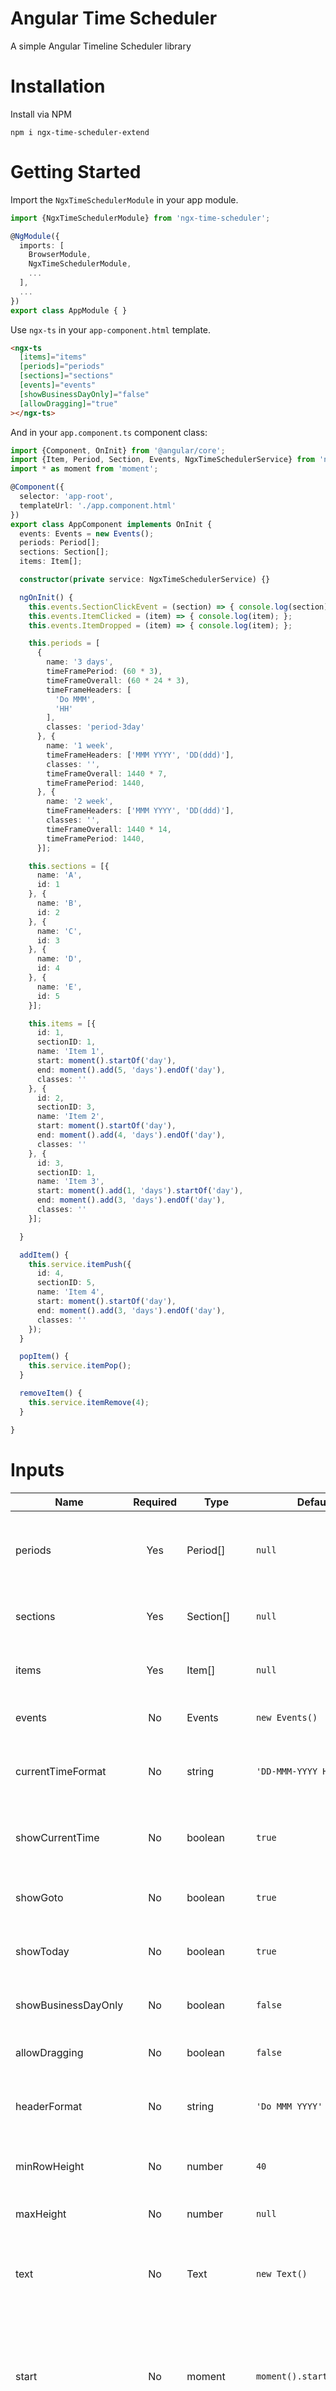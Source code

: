 # Angular Time Scheduler
<!-- [![GitHub issues](https://img.shields.io/github/issues/abhishekjain12/ngx-time-scheduler.svg)](https://github.com/abhishekjain12/ngx-time-scheduler/issues)
[![GitHub forks](https://img.shields.io/github/forks/abhishekjain12/ngx-time-scheduler.svg)](https://github.com/abhishekjain12/ngx-time-scheduler/network)
[![GitHub stars](https://img.shields.io/github/stars/abhishekjain12/ngx-time-scheduler.svg)](https://github.com/abhishekjain12/ngx-time-scheduler/stargazers)
[![GitHub license](https://img.shields.io/github/license/abhishekjain12/ngx-time-scheduler.svg)](https://github.com/abhishekjain12/ngx-time-scheduler/blob/master/LICENSE)
[![latest](https://img.shields.io/npm/v/ngx-time-scheduler/latest.svg)](http://www.npmjs.com/package/ngx-time-scheduler) 
[![npm](https://img.shields.io/npm/dt/ngx-time-scheduler.svg)](https://www.npmjs.com/packagengx-time-scheduler) -->

A simple Angular Timeline Scheduler library


# Installation
<!-- Install via [NPM](https://npmjs.com)
```
npm i ngx-time-scheduler
``` -->
Install via NPM
```
npm i ngx-time-scheduler-extend
```


# Getting Started
Import the `NgxTimeSchedulerModule` in your app module.
```typescript
import {NgxTimeSchedulerModule} from 'ngx-time-scheduler';

@NgModule({
  imports: [
    BrowserModule,
    NgxTimeSchedulerModule,
    ...
  ],
  ...
})
export class AppModule { }
```

Use `ngx-ts` in your `app-component.html` template.
```html
<ngx-ts
  [items]="items"
  [periods]="periods"
  [sections]="sections"
  [events]="events"
  [showBusinessDayOnly]="false"
  [allowDragging]="true"
></ngx-ts>
```

And in your `app.component.ts` component class:
```typescript
import {Component, OnInit} from '@angular/core';
import {Item, Period, Section, Events, NgxTimeSchedulerService} from 'ngx-time-scheduler';
import * as moment from 'moment';

@Component({
  selector: 'app-root',
  templateUrl: './app.component.html'
})
export class AppComponent implements OnInit {
  events: Events = new Events();
  periods: Period[];
  sections: Section[];
  items: Item[];

  constructor(private service: NgxTimeSchedulerService) {}

  ngOnInit() {
    this.events.SectionClickEvent = (section) => { console.log(section); };
    this.events.ItemClicked = (item) => { console.log(item); };
    this.events.ItemDropped = (item) => { console.log(item); };

    this.periods = [
      {
        name: '3 days',
        timeFramePeriod: (60 * 3),
        timeFrameOverall: (60 * 24 * 3),
        timeFrameHeaders: [
          'Do MMM',
          'HH'
        ],
        classes: 'period-3day'
      }, {
        name: '1 week',
        timeFrameHeaders: ['MMM YYYY', 'DD(ddd)'],
        classes: '',
        timeFrameOverall: 1440 * 7,
        timeFramePeriod: 1440,
      }, {
        name: '2 week',
        timeFrameHeaders: ['MMM YYYY', 'DD(ddd)'],
        classes: '',
        timeFrameOverall: 1440 * 14,
        timeFramePeriod: 1440,
      }];

    this.sections = [{
      name: 'A',
      id: 1
    }, {
      name: 'B',
      id: 2
    }, {
      name: 'C',
      id: 3
    }, {
      name: 'D',
      id: 4
    }, {
      name: 'E',
      id: 5
    }];

    this.items = [{
      id: 1,
      sectionID: 1,
      name: 'Item 1',
      start: moment().startOf('day'),
      end: moment().add(5, 'days').endOf('day'),
      classes: ''
    }, {
      id: 2,
      sectionID: 3,
      name: 'Item 2',
      start: moment().startOf('day'),
      end: moment().add(4, 'days').endOf('day'),
      classes: ''
    }, {
      id: 3,
      sectionID: 1,
      name: 'Item 3',
      start: moment().add(1, 'days').startOf('day'),
      end: moment().add(3, 'days').endOf('day'),
      classes: ''
    }];

  }

  addItem() {
    this.service.itemPush({
      id: 4,
      sectionID: 5,
      name: 'Item 4',
      start: moment().startOf('day'),
      end: moment().add(3, 'days').endOf('day'),
      classes: ''
    });
  }

  popItem() {
    this.service.itemPop();
  }

  removeItem() {
    this.service.itemRemove(4);
  }

}
```

# Inputs
| Name                  | Required  | Type      | Default                   | Description   |
| ---                   | :---:     | ---       | ---                       | ---           |
| periods               | Yes       | Period[]  | `null`                    | An array of `Period` denoting what periods to display and use to traverse the calendar. |
| sections              | Yes       | Section[] | `null`                    | An array of `Section` to fill up the sections of the scheduler. |
| items                 | Yes       | Item[]    | `null`                    | An array of `Item` to fill up the items of the scheduler. |
| events                | No        | Events    | `new Events()`            | The events that can be hooked into. |
| currentTimeFormat     | No        | string    | `'DD-MMM-YYYY HH:mm'`     | The momentjs format to use for concise areas, such as tooltips. |
| showCurrentTime       | No        | boolean   | `true`                    | Whether the current time should be marked on the scheduler. |
| showGoto              | No        | boolean   | `true`                    | Whether the Goto button should be displayed. |
| showToday             | No        | boolean   | `true`                    | Whether the Today button should be displayed. |
| showBusinessDayOnly   | No        | boolean   | `false`                   | Whether business days only displayed (Sat-Sun). |
| allowDragging         | No        | boolean   | `false`                   | Whether or not dragging should be allowed. |
| headerFormat          | No        | string    | `'Do MMM YYYY'`           | The momentjs format to use for the date range displayed as a header. |
| minRowHeight          | No        | number    | `40`                      | The minimum height, in pixels, that a section should be. |
| maxHeight             | No        | number    | `null`                    | The maximum height of the scheduler. |
| text                  | No        | Text      | `new Text()`              | An object containing the text use in the scheduler, to be easily customized. |
| start                 | No        | moment    | `moment().startOf('day')` | The start time of the scheduler as a moment object. It's recommend to use `.startOf('day')`  on the moment for a clear starting point. |
| locale                | No        | string    | `` (empty === 'en')       | To load a locale, pass the key and the string values to `moment.locale`. By default, Moment.js uses English (United States) locale strings. |
| customEventTemplate   | No        | TemplateRef<any> | `defaultTemplate` | Add your own custom template for even content. minRowHeight may need to be adjusted for proper usage.

**NOTE:** Date locale is currently not available for Goto(button) datepicker. It will apply a date locale as per the user's system setting. Feel free to provide suggestions.

# Methods

Object with properties which create periods that can be used to traverse the calendar.

| Name          | Parameter        | Return Type   | Description   |
| ---           | ---              | ---           | ---           |
| itemPush      | item: Item       | `void`        | Push the new item object into the existing one. |
| itemPop       | `None`           | `void`        | Pop the last item from the existing one.  |
| itemRemove    | id: number       | `void`        | Remove the item with defined item id from the existing one. |
| sectionPush   | section: Section | `void`        | Push the new section object into the existing one. |
| sectionPop    | `None`           | `void`        | Pop the last section from the existing one.  |
| sectionRemove | id: number       | `void`        | Remove the section with defined section id from the existing one. |
| refresh       | `None`           | `void`        | Refresh the scheduler view.  |


# Models

#### Period
Object with properties which create periods that can be used to traverse the calendar.

| Name                    | Type      | Required | Default   | Description   |
| ---                     | ---       | ---      | ---       | ---           |
| name                    | string    | Yes      | `null`    | The name is use to select the period and should be unique. |
| classes                 | string    | Yes      | `null`    | Any css classes you wish to add to this item.  |
| timeFramePeriod         | number    | Yes      | `null`    | The number of minutes between each "Timeframe" of the period. |
| timeFrameOverall        | number    | Yes      | `null`    | The total number of minutes that the period shows. |
| timeFrameHeaders        | string[]  | Yes      | `null`    | An array of [momentjs formats](http://momentjs.com/docs/#/displaying/format/) which is use to display the header rows at the top of the scheduler. Rather than repeating formats, the scheduler will merge all cells which are followed by a cell which shows the same date. For example, instead of seeing "Tuesday, Tuesday, Tuesday" with "3pm, 6pm, 9pm" below it, you'll instead see "Tuesday" a single time. |
| timeFrameHeadersTooltip | string[]  | No       | `null`    | An array of [momentjs formats](http://momentjs.com/docs/#/displaying/format/) which is use to display the tooltip of the header rows at the top of the scheduler. Rather than repeating formats, the scheduler will merge all cells which are followed by a cell which shows the same date. For example, instead of seeing "Tuesday, Tuesday, Tuesday" with "3pm, 6pm, 9pm" below it, you'll instead see "Tuesday" a single time. |
| tooltip                 | string    | No       | `null`    | It is use to display tooltip on period button. |

#### Section
Sections used to fill the scheduler.

| Name    | Type   | Required | Default | Description |
| ---     | ---    | ---      | ---     | ---         |
| id      | number | Yes      | `null`  | A unique identifier for the section. |
| name    | string | Yes      | `null`  | The name to display for the section. |
| tooltip | string | No       | `null`  | It is use to display tooltip for the section. |

#### Item
Items used to fill the scheduler.

| Name      | Type   | Required | Default | Description |
| ---       | ---    | ---      | ---     | ---         |
| id        | number | Yes      | `null`  | An identifier for the item (doesn't have to be unique, but may help you identify which item was interacted with). | 
| name      | string | Yes      | `null`  | The name to display for the item. |
| start     | any    | Yes      | `null`  | A Moment object denoting where this object starts. |
| end       | any    | Yes      | `null`  | A Moment object denoting where this object ends. |
| classes   | string | Yes      | `null`  | Any css classes you wish to add to this item. |
| sectionID | number | Yes      | `null`  | The ID of the section that this item belongs to. |
| tooltip   | string | No       | `null`  | It is use to display tooltip for the section. |

#### Text
An object containing the text use in the scheduler, to be easily customized.

| Name          | Type   | Default      |
| ---           | ---    | ---          |
| NextButton    | string | `'Next'`     |
| PrevButton    | string | `'Prev'`     |
| TodayButton   | string | `'Today'`    |
| GotoButton    | string | `'Go to'`    |
| SectionTitle  | string | `'Section'`  |

#### Events
A selection of events are provided to hook into when creating the scheduler, and are triggered with most interactions with items.

| Name                    | Parameters                               | Return type   | Description |
| ---                     | ---                                      | ---           | ---         |
| ItemClicked             | item: Item                               | void          | Triggered when an item is clicked. |
| ItemContextMenu         | item: Item, event: MouseEvent            | void          | Triggered when an item is righted click (Context Menu). |
| SectionClickEvent       | section: Section                         | void          | Triggered when a section is clicked. |
| SectionContextMenuEvent | section: Section, event: MouseEvent      | void          | Triggered when a section is righted click (Context Menu). |
| ItemDropped             | item: Item                               | void          | Triggered when an item is dropped onto a section. `item` is the new data after the action. |
| PeriodChange            | start: moment.Moment, end: moment.Moment | void          | Triggered when an period is change. |


**NOTE:** To prevent the default context menu of the browser, use event.preventDefault() in an event.ItemContextMenu() or event.SectionContextMenuEvent() function.

**TODO:** Update README with changes

# Demo
[Demo](https://slavrix.github.io/ngx-time-scheduler/)


# Credits
This time scheduler is based on the work done by [Zallist](https://github.com/Zallist/TimeScheduler).
Forked from : [abhishekjain12/ngx-time-scheduler](https://github.com/abhishekjain12/ngx-time-scheduler).

# License
[MIT license](http://en.m.wikipedia.org/wiki/MIT_License)
